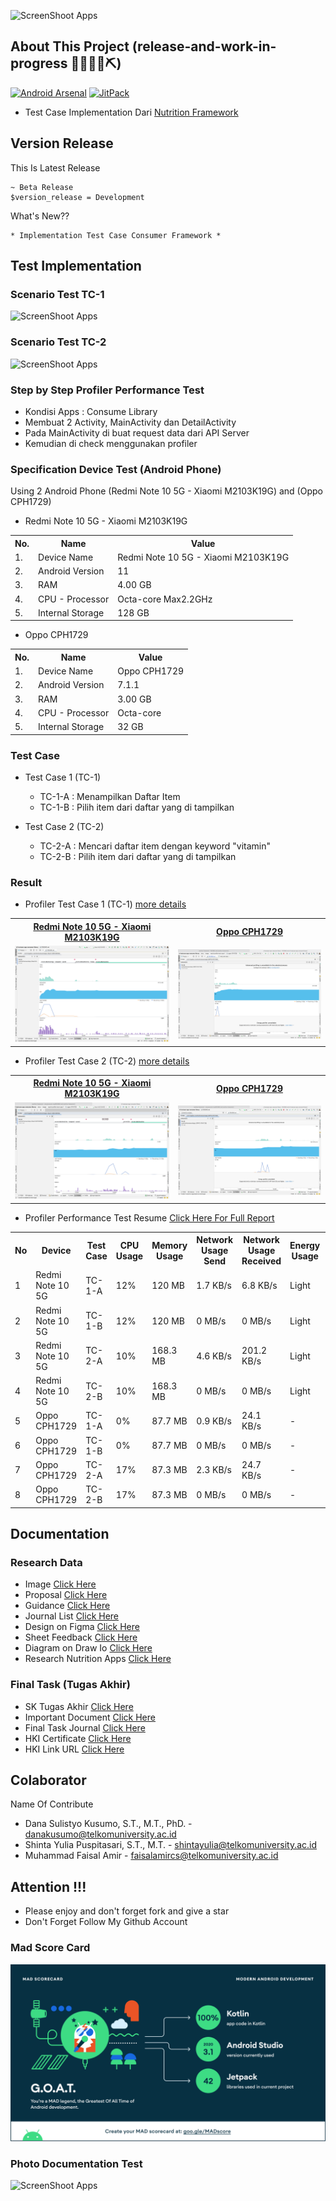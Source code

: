 ![ScreenShoot Apps](https://raw.githubusercontent.com/amirisback/nutrition-framework/master/docs/image/banner.png?raw=true)

## About This Project (release-and-work-in-progress 👷🔧️👷‍♀️⛏)
[![Android Arsenal](https://img.shields.io/badge/Android%20Arsenal-nutrition--framework-brightgreen.svg?style=flat-square)](https://android-arsenal.com/details/1/8370)
[![JitPack](https://jitpack.io/v/amirisback/nutrition-framework.svg?style=flat-square)](https://jitpack.io/#amirisback/nutrition-framework)
- Test Case Implementation Dari [Nutrition Framework](https://github.com/amirisback/nutrition-framework)

## Version Release
This Is Latest Release

    ~ Beta Release
    $version_release = Development

What's New??

    * Implementation Test Case Consumer Framework *

## Test Implementation

### Scenario Test TC-1
![ScreenShoot Apps](https://raw.githubusercontent.com/amirisback/nutrition-framework/master/docs/scenario-test/scenario-test-1.png?raw=true)

### Scenario Test TC-2
![ScreenShoot Apps](https://raw.githubusercontent.com/amirisback/nutrition-framework/master/docs/scenario-test/scenario-test-2.png?raw=true)

### Step by Step Profiler Performance Test
- Kondisi Apps : Consume Library
- Membuat 2 Activity, MainActivity dan DetailActivity
- Pada MainActivity di buat request data dari API Server
- Kemudian di check menggunakan profiler

### Specification Device Test (Android Phone)
Using 2 Android Phone (Redmi Note 10 5G - Xiaomi M2103K19G) and (Oppo CPH1729)

- Redmi Note 10 5G - Xiaomi M2103K19G
<table>
    <tr>
        <th>No.</th>
        <th>Name</th>
        <th>Value</th>
    </tr>
    <tr>
        <td>1.</td>
        <td>Device Name</td>
        <td>Redmi Note 10 5G - Xiaomi M2103K19G</td>
    </tr>
    <tr>
        <td>2.</td>
        <td>Android Version</td>
        <td>11</td>
    </tr>
    <tr>
        <td>3.</td>
        <td>RAM</td>
        <td>4.00 GB</td>
    </tr>
    <tr>
        <td>4.</td>
        <td>CPU - Processor</td>
        <td>Octa-core Max2.2GHz</td>
    </tr>
    <tr>
        <td>5.</td>
        <td>Internal Storage</td>
        <td>128 GB</td>
    </tr>
</table>

- Oppo CPH1729

<table>
    <tr>
        <th>No.</th>
        <th>Name</th>
        <th>Value</th>
    </tr>
    <tr>
        <td>1.</td>
        <td>Device Name</td>
        <td>Oppo CPH1729</td>
    </tr>
    <tr>
        <td>2.</td>
        <td>Android Version</td>
        <td>7.1.1</td>
    </tr>
    <tr>
        <td>3.</td>
        <td>RAM</td>
        <td>3.00 GB</td>
    </tr>
    <tr>
        <td>4.</td>
        <td>CPU - Processor</td>
        <td>Octa-core</td>
    </tr>
    <tr>
        <td>5.</td>
        <td>Internal Storage</td>
        <td>32 GB</td>
    </tr>
</table>

### Test Case

- Test Case 1 (TC-1)
    - TC-1-A : Menampilkan Daftar Item
    - TC-1-B : Pilih item dari daftar yang di tampilkan

- Test Case 2 (TC-2)
    - TC-2-A : Mencari daftar item dengan keyword "vitamin"
    - TC-2-B : Pilih item dari daftar yang di tampilkan

### Result

- Profiler Test Case 1 (TC-1) [more details](https://github.com/amirisback/nf-testcase-app-consume-library/tree/master/docs/image/result-profiler-test-case-1)

<table>
    <tr>
        <th><a href="https://github.com/amirisback/nf-testcase-app-consume-library/tree/master/docs/image/result-profiler-test-case-1/redmi-note-10-5G">Redmi Note 10 5G - Xiaomi M2103K19G</a></th>
        <th><a href="https://github.com/amirisback/nf-testcase-app-consume-library/tree/master/docs/image/result-profiler-test-case-1/oppo-CPH1729">Oppo CPH1729</a></th>
    </tr>
    <tr>
        <td><img src="https://raw.githubusercontent.com/amirisback/nf-testcase-app-consume-library/master/docs/image/result-profiler-test-case-1/redmi-note-10-5G/test-case-1-all-general.png"></td>
        <td><img src="https://raw.githubusercontent.com/amirisback/nf-testcase-app-consume-library/master/docs/image/result-profiler-test-case-1/oppo-CPH1729/test-case-1-all-general.png"></td>
    </tr>
</table>

- Profiler Test Case 2 (TC-2) [more details](https://github.com/amirisback/nf-testcase-app-consume-library/tree/master/docs/image/result-profiler-test-case-2)

<table>
    <tr>
        <th><a href="https://github.com/amirisback/nf-testcase-app-consume-library/tree/master/docs/image/result-profiler-test-case-2/redmi-note-10-5G">Redmi Note 10 5G - Xiaomi M2103K19G</a></th>
        <th><a href="https://github.com/amirisback/nf-testcase-app-consume-library/tree/master/docs/image/result-profiler-test-case-2/oppo-CPH1729">Oppo CPH1729</a></th>
    </tr>
    <tr>
        <td><img src="https://raw.githubusercontent.com/amirisback/nf-testcase-app-consume-library/master/docs/image/result-profiler-test-case-2/redmi-note-10-5G/test-case-2-all-general.png"></td>
        <td><img src="https://raw.githubusercontent.com/amirisback/nf-testcase-app-consume-library/master/docs/image/result-profiler-test-case-2/oppo-CPH1729/test-case-2-all-general.png"></td>
    </tr>
</table>

- Profiler Performance Test Resume [Click Here For Full Report](https://github.com/amirisback/nutrition-framework/blob/master/docs/scenario-test/report-profiler-test.xlsx?raw=true)
<table>
	<tr>
        <th>No</th>
        <th>Device</th>
        <th>Test Case</th>
        <th>CPU Usage</th>
        <th>Memory Usage</th>
        <th>Network Usage Send</th>
        <th>Network Usage Received</th>
        <th>Energy Usage</th>
        <th>Execution Time</th>
    </tr>
    <tr>
        <td>1</td> <!-- No -->
        <td>Redmi Note 10 5G</td> <!-- Device -->
        <td>TC-1-A</td> <!-- Test Case -->
        <td>12%</td> <!-- CPU Usage -->
        <td>120 MB</td> <!-- Memory Usage -->
        <td>1.7 KB/s</td> <!-- Network Usage Send -->
        <td>6.8 KB/s</td> <!-- Network Usage Received -->
        <td>Light</td> <!-- Energy Usage -->
        <td>1.3 second</td> <!-- Execution Time -->
    </tr>
    <tr>
        <td>2</td> <!-- No -->
        <td>Redmi Note 10 5G</td> <!-- Device -->
        <td>TC-1-B</td> <!-- Test Case -->
        <td>12%</td> <!-- CPU Usage -->
        <td>120 MB</td> <!-- Memory Usage -->
        <td>0 MB/s</td> <!-- Network Usage Send -->
        <td>0 MB/s</td> <!-- Network Usage Received -->
        <td>Light</td> <!-- Energy Usage -->
        <td>0.26 second</td> <!-- Execution Time -->
    </tr>
    <tr>
        <td>3</td> <!-- No -->
        <td>Redmi Note 10 5G</td> <!-- Device -->
        <td>TC-2-A</td> <!-- Test Case -->
        <td>10%</td> <!-- CPU Usage -->
        <td>168.3 MB</td> <!-- Memory Usage -->
        <td>4.6 KB/s</td> <!-- Network Usage Send -->
        <td>201.2 KB/s</td> <!-- Network Usage Received -->
        <td>Light</td> <!-- Energy Usage -->
        <td>1.5 second</td> <!-- Execution Time -->
    </tr>
    <tr>
        <td>4</td> <!-- No -->
        <td>Redmi Note 10 5G</td> <!-- Device -->
        <td>TC-2-B</td> <!-- Test Case -->
        <td>10%</td> <!-- CPU Usage -->
        <td>168.3 MB</td> <!-- Memory Usage -->
        <td>0 MB/s</td> <!-- Network Usage Send -->
        <td>0 MB/s</td> <!-- Network Usage Received -->
        <td>Light</td> <!-- Energy Usage -->
        <td>0.3 second</td> <!-- Execution Time -->
    </tr>
    <tr>
        <td>5</td> <!-- No -->
        <td>Oppo CPH1729</td> <!-- Device -->
        <td>TC-1-A</td> <!-- Test Case -->
        <td>0%</td> <!-- CPU Usage -->
        <td>87.7 MB</td> <!-- Memory Usage -->
        <td>0.9 KB/s</td> <!-- Network Usage Send -->
        <td>24.1 KB/s</td> <!-- Network Usage Received -->
        <td>-</td> <!-- Energy Usage -->
        <td>1.5 second</td> <!-- Execution Time -->
    </tr>
    <tr>
        <td>6</td> <!-- No -->
        <td>Oppo CPH1729</td> <!-- Device -->
        <td>TC-1-B</td> <!-- Test Case -->
        <td>0%</td> <!-- CPU Usage -->
        <td>87.7 MB</td> <!-- Memory Usage -->
        <td>0 MB/s</td> <!-- Network Usage Send -->
        <td>0 MB/s</td> <!-- Network Usage Received -->
        <td>-</td> <!-- Energy Usage -->
        <td>0.3 second</td> <!-- Execution Time -->
    </tr>
    <tr>
        <td>7</td> <!-- No -->
        <td>Oppo CPH1729</td> <!-- Device -->
        <td>TC-2-A</td> <!-- Test Case -->
        <td>17%</td> <!-- CPU Usage -->
        <td>87.3 MB</td> <!-- Memory Usage -->
        <td>2.3 KB/s</td> <!-- Network Usage Send -->
        <td>24.7 KB/s</td> <!-- Network Usage Received -->
        <td>-</td> <!-- Energy Usage -->
        <td>1.6 second</td> <!-- Execution Time -->
    </tr>
    <tr>
        <td>8</td> <!-- No -->
        <td>Oppo CPH1729</td> <!-- Device -->
        <td>TC-2-B</td> <!-- Test Case -->
        <td>17%</td> <!-- CPU Usage -->
        <td>87.3 MB</td> <!-- Memory Usage -->
        <td>0 MB/s</td> <!-- Network Usage Send -->
        <td>0 MB/s</td> <!-- Network Usage Received -->
        <td>-</td> <!-- Energy Usage -->
        <td>0.32 second</td> <!-- Execution Time -->
    </tr>
</table>

## Documentation
### Research Data
- Image [Click Here](https://github.com/amirisback/nutrition-framework/tree/master/docs/image)
- Proposal [Click Here](https://github.com/amirisback/nutrition-framework/tree/master/docs/proposal)
- Guidance [Click Here](https://github.com/amirisback/nutrition-framework/tree/master/docs/bimbingan)
- Journal List [Click Here](https://github.com/amirisback/nutrition-framework/tree/master/docs/journal)
- Design on Figma [Click Here](https://www.figma.com/file/Ons8XY0YvxecwC71Aa92Qj/TA?node-id=0%3A1)
- Sheet Feedback [Click Here](https://docs.google.com/spreadsheets/d/1P8U2lu8odQJwLPD3QiSJGJXAgocdc_H5j7PdT23lPZc/edit#gid=0)
- Diagram on Draw Io [Click Here](https://drive.google.com/file/d/1OCsoqVV3UYnLxpUK9jYm2yNjcFj9sUPP/view?usp=sharing)
- Research Nutrition Apps [Click Here](https://docs.google.com/spreadsheets/d/1t0aWoMrBEVfeZTIV438V8P0YMeGUK2VV_HHC7qnZUtU/edit?usp=sharing)

### Final Task (Tugas Akhir)
- SK Tugas Akhir [Click Here](https://github.com/amirisback/nutrition-framework/tree/master/docs/dokumen-penting)
- Important Document [Click Here](https://github.com/amirisback/nutrition-framework/tree/master/docs/pengganti-sidang)
- Final Task Journal [Click Here](https://github.com/amirisback/nutrition-framework/raw/master/docs/pengganti-sidang/Muhammad%20Faisal%20Amir_1301198497_TUGAS_AKHIR.docx)
- HKI Certificate [Click Here](https://github.com/amirisback/nutrition-framework/blob/master/docs/pengganti-sidang/hki-license/HCAP1512210222_ki_file_cert.pdf)
- HKI Link URL [Click Here](https://pdki-indonesia.dgip.go.id/detail/EC00202180905?type=copyright&keyword=generator+aplikasi+micronutrient)

## Colaborator
Name Of Contribute
- Dana Sulistyo Kusumo, S.T., M.T., PhD. - danakusumo@telkomuniversity.ac.id
- Shinta Yulia Puspitasari, S.T., M.T. - shintayulia@telkomuniversity.ac.id
- Muhammad Faisal Amir - faisalamircs@telkomuniversity.ac.id

## Attention !!!
- Please enjoy and don't forget fork and give a star
- Don't Forget Follow My Github Account

### Mad Score Card
![ScreenShoot Apps](docs/image/mad_score.png?raw=true)

### Photo Documentation Test
![ScreenShoot Apps](https://raw.githubusercontent.com/amirisback/nutrition-framework/master/docs/scenario-test/doing-testing.jpeg?raw=true)